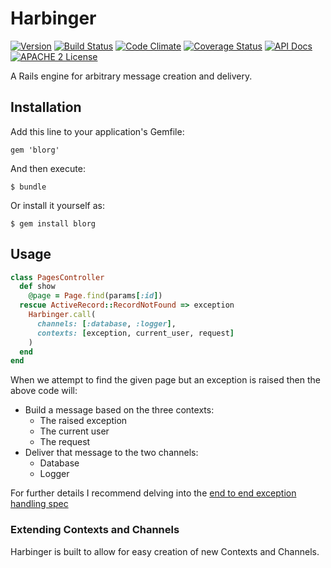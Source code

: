 # Harbinger

[![Version](https://badge.fury.io/rb/harbinger.png)](http://badge.fury.io/rb/harbinger)
[![Build Status](https://travis-ci.org/ndlib/harbinger.png?branch=master)](https://travis-ci.org/ndlib/harbinger)
[![Code Climate](https://codeclimate.com/github/ndlib/harbinger.png)](https://codeclimate.com/github/ndlib/harbinger)
[![Coverage Status](https://img.shields.io/coveralls/ndlib/harbinger.svg)](https://coveralls.io/r/ndlib/harbinger)
[![API Docs](http://img.shields.io/badge/API-docs-blue.svg)](http://rubydoc.info/github/ndlib/harbinger/master/frames/)
[![APACHE 2 License](http://img.shields.io/badge/APACHE2-license-blue.svg)](./LICENSE)

A Rails engine for arbitrary message creation and delivery.

## Installation

Add this line to your application's Gemfile:

    gem 'blorg'

And then execute:

    $ bundle

Or install it yourself as:

    $ gem install blorg

## Usage

```ruby
class PagesController
  def show
    @page = Page.find(params[:id])
  rescue ActiveRecord::RecordNotFound => exception
    Harbinger.call(
      channels: [:database, :logger],
      contexts: [exception, current_user, request]
    )
  end
end
```

When we attempt to find the given page but an exception is raised then the above code will:

* Build a message based on the three contexts:
  * The raised exception
  * The current user
  * The request
* Deliver that message to the two channels:
  * Database
  * Logger

For further details I recommend delving into the [end to end exception handling spec](./spec/features/end_to_end_exception_handling_spec.rb)

### Extending Contexts and Channels

Harbinger is built to allow for easy creation of new Contexts and Channels.